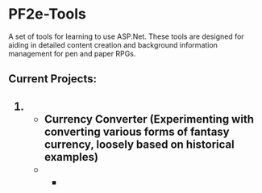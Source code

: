<h1>PF2e-Tools</h1>
A set of tools for learning to use ASP.Net. These tools are designed for aiding in detailed content creation and background information management for pen and paper RPGs.

<h2>Current Projects:<h2>
<ol>
  <li><ul>
    <li>Currency Converter (Experimenting with converting various forms of fantasy currency, loosely based on historical examples)<li>
  <ul><li>
<ol>
